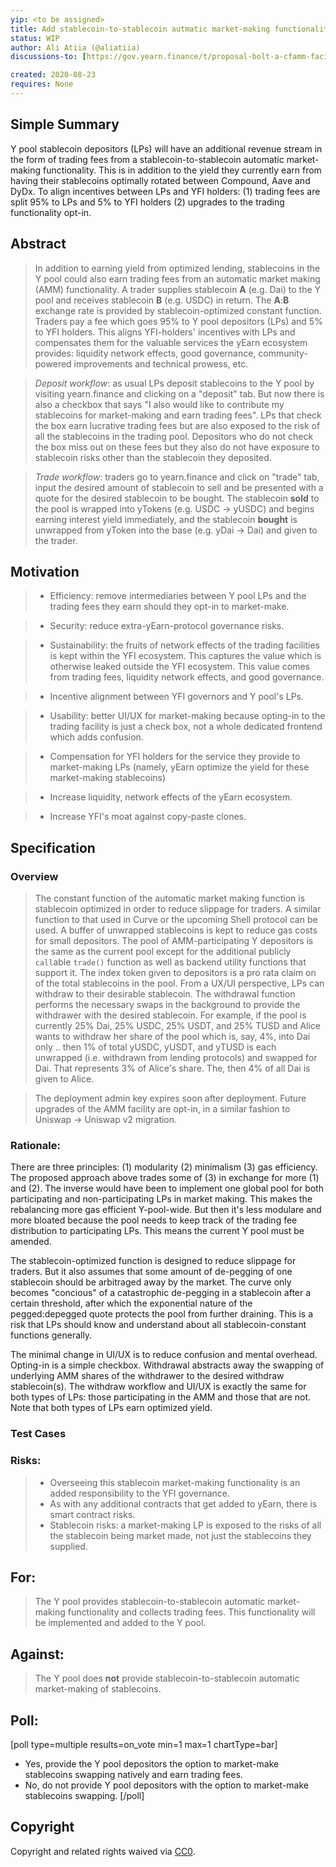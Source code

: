 ```yaml
---
yip: <to be assigned>
title: Add stablecoin-to-stablecoin autmatic market-making functionality to the Y pool
status: WIP
author: Ali Atiia (@aliatiia)
discussions-to: [https://gov.yearn.finance/t/proposal-bolt-a-cfamm-facility-to-the-y-pool/3434/](Thread 1) [https://gov.yearn.finance/t/proposal-bolt-a-cfamm-facility-to-the-y-pool/3434/](Thread 2)

created: 2020-08-23
requires: None
---
```


## Simple Summary

Y pool stablecoin depositors (LPs) will have an additional revenue stream in the form of trading fees from a stablecoin-to-stablecoin automatic market-making functionality. This is in addition to the yield they currently earn from having their stablecoins optimally rotated between Compound, Aave and DyDx. To align incentives between LPs and YFI holders: (1) trading fees are split 95% to LPs and 5% to YFI holders (2) upgrades to the trading functionality opt-in.


## Abstract

> In addition to earning yield from optimized lending, stablecoins in the Y pool could also earn trading fees from an automatic market making (AMM) functionality. A trader supplies stablecoin **A** (e.g. Dai) to the Y pool and receives stablecoin **B** (e.g. USDC) in return. The **A**:**B** exchange rate is provided by stablecoin-optimized constant function. Traders pay a fee which goes 95% to Y pool depositors (LPs) and 5% to YFI holders. This aligns YFI-holders' incentives with LPs and compensates them for the valuable services the yEarn ecosystem provides: liquidity network effects, good governance, community-powered improvements and technical prowess, etc.

> _Deposit workflow_: as usual LPs deposit stablecoins to the Y pool by visiting yearn.finance and clicking on a "deposit" tab. But now there is also a checkbox that says "I also would like to contribute my stablecoins for market-making and earn trading fees". LPs that check the box earn lucrative trading fees but are also exposed to the risk of all the stablecoins in the trading pool. Depositors who do not check the box miss out on these fees but they also do not have exposure to stablecoin risks other than the stablecoin they deposited.

> _Trade workflow_: traders go to yearn.finance and click on "trade" tab, input the desired amount of stablecoin to sell and be presented with a quote for the desired stablecoin to be bought. The stablecoin **sold** to the pool is wrapped into yTokens (e.g. USDC -> yUSDC) and begins earning interest yield immediately, and the stablecoin **bought** is unwrapped from yToken into the base (e.g. yDai -> Dai) and given to the trader.


## Motivation

> - Efficiency: remove intermediaries between Y pool LPs and the trading fees they earn should they opt-in to market-make.

> - Security: reduce extra-yEarn-protocol governance risks.

> - Sustainability: the fruits of network effects of the trading facilities is kept within the YFI ecosystem. This captures the value which is otherwise leaked outside the YFI ecosystem. This value comes from trading fees, liquidity network effects, and good governance.

> - Incentive alignment between YFI governors and Y pool's LPs.

> - Usability: better UI/UX for market-making because opting-in to the trading facility is just a check box, not a whole dedicated frontend which adds confusion.

> - Compensation for YFI holders for the service they provide to market-making LPs (namely, yEarn optimize the yield for these market-making stablecoins)

> - Increase liquidity, network effects of the yEarn ecosystem.

> - Increase YFI's moat against copy-paste clones.

## Specification

### Overview 

> The constant function of the automatic market making function is stablecoin optimized in order to reduce slippage for traders. A similar function to that used in Curve or the upcoming Shell protocol can be used. A buffer of unwrapped stablecoins is kept to reduce gas costs for small depositors. The pool of AMM-participating Y depositors is the same as the current pool except for the additional publicly `call`able `trade()` function as well as backend utility functions that support it. The index token given to depositors is a pro rata claim on of the total stablecoins in the pool. From a UX/UI perspective, LPs can withdraw to their desirable stablecoin. The withdrawal function performs the necessary swaps in the background to provide the withdrawer with the desired stablecoin. For example, if the pool is currently 25% Dai, 25% USDC, 25% USDT, and 25% TUSD and Alice wants to withdraw her share of the pool which is, say, 4%, into Dai only .. then 1% of total yUSDC, yUSDT, and yTUSD is each unwrapped (i.e. withdrawn from lending protocols) and swapped for Dai. That represents 3% of Alice's share. The, then 4% of all Dai is given to Alice.

> The deployment admin key expires soon after deployment. Future upgrades of the AMM facility are opt-in, in a similar fashion to Uniswap -> Uniswap v2 migration. 


### Rationale:

There are three principles: (1) modularity (2) minimalism (3) gas efficiency. The proposed approach above trades some of (3) in exchange for more (1) and (2). The inverse would have been to implement one global pool for both participating and non-participating LPs in market making. This makes the rebalancing more gas efficient Y-pool-wide. But then it's less modulare and more bloated because the pool needs to keep track of the trading fee distribution to participating LPs. This means the current Y pool must be amended.

The stablecoin-optimized function is designed to reduce slippage for traders. But it also assumes that some amount of de-pegging of one stablecoin should be arbitraged away by the market. The curve only becomes "concious" of a catastrophic de-pegging in a stablecoin after a certain threshold, after which the exponential nature of the pegged:depegged quote protects the pool from further draining. This is a risk that LPs should know and understand about all stablecoin-constant functions generally.

The minimal change in UI/UX is to reduce confusion and mental overhead. Opting-in is a simple checkbox. Withdrawal abstracts away the swapping of underlying AMM shares of the withdrawer to the desired withdraw stablecoin(s). The withdraw workflow and UI/UX is exactly the same for both types of LPs: those participating in the AMM and those that are not. Note that both types of LPs earn optimized yield.

### Test Cases



### Risks:

> - Overseeing this stablecoin market-making functionality is an added responsibility to the YFI governance.
> - As with any additional contracts that get added to yEarn, there is smart contract risks.
> - Stablecoin risks: a market-making LP is exposed to the risks of all the stablecoin being market made, not just the stablecoins they supplied.

## For:

> The Y pool provides stablecoin-to-stablecoin automatic market-making functionality and collects trading fees. This functionality will be implemented and added to the Y pool.

## Against:

> The Y pool does **not** provide stablecoin-to-stablecoin automatic market-making of stablecoins. 

## Poll:

[poll type=multiple results=on_vote min=1 max=1 chartType=bar]
* Yes, provide the Y pool depositors the option to market-make stablecoins swapping natively and earn trading fees.
* No, do not provide  Y pool depositors with the option to market-make stablecoins swapping.
[/poll]


## Copyright

Copyright and related rights waived via [CC0](https://creativecommons.org/publicdomain/zero/1.0/).
